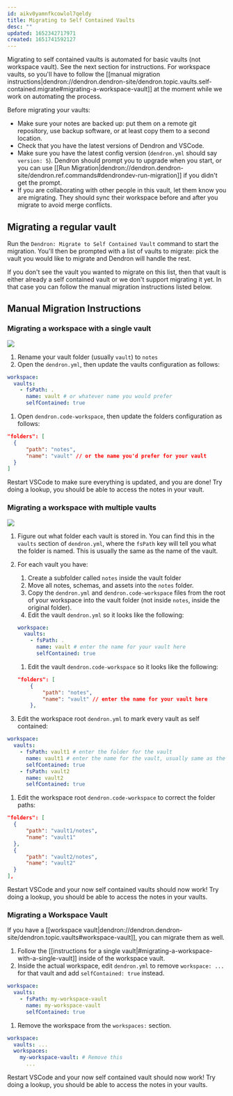 ```yaml
---
id: aikv0yamnfkcowlol7qeldy
title: Migrating to Self Contained Vaults
desc: ""
updated: 1652342717971
created: 1651741592127
---
```


Migrating to self contained vaults is automated for basic vaults (not workspace
vault). See the next section for instructions.
For workspace vaults, so you'll have to follow the [[manual migration instructions|dendron://dendron.dendron-site/dendron.topic.vaults.self-contained.migrate#migrating-a-workspace-vault]]
at the moment while we work on automating the process.

Before migrating your vaults:

- Make sure your notes are backed up: put them on a remote git repository, use backup software, or at least copy them to a second location.
- Check that you have the latest versions of Dendron and VSCode.
- Make sure you have the latest config version (`dendron.yml` should say `version: 5`). Dendron should prompt you to upgrade when you start, or you can use [[Run Migration|dendron://dendron.dendron-site/dendron.ref.commands#dendrondev-run-migration]] if you didn't get the prompt.
- If you are collaborating with other people in this vault, let them know you are migrating. They should sync their workspace before and after you migrate to avoid merge conflicts.

## Migrating a regular vault

Run the `Dendron: Migrate to Self Contained Vault` command to start the
migration. You'll then be prompted with a list of vaults to migrate: pick the
vault you would like to migrate and Dendron will handle the rest.

If you don't see the vault you wanted to migrate on this list, then that vault
is either already a self contained vault or we don't support migrating it yet.
In that case you can follow the manual migration instructions listed below.

## Manual Migration Instructions

### Migrating a workspace with a single vault

<a href="https://www.loom.com/share/67791e91290048b092ad9dcd069e25db">
    <img src="https://cdn.loom.com/sessions/thumbnails/67791e91290048b092ad9dcd069e25db-with-play.gif">
  </a>

1. Rename your vault folder (usually `vault`) to `notes`
1. Open the `dendron.yml`, then update the vaults configuration as follows:

```yaml
workspace:
  vaults:
    - fsPath: .
      name: vault # or whatever name you would prefer
      selfContained: true
```

1. Open `dendron.code-workspace`, then update the folders configuration as follows:

```json
"folders": [
  {
      "path": "notes",
      "name": "vault" // or the name you'd prefer for your vault
  }
]
```

Restart VSCode to make sure everything is updated, and you are done!
Try doing a lookup, you should be able to access the notes in your vault.

### Migrating a workspace with multiple vaults

<a href="https://www.loom.com/share/e7acb5698df54d83a986b8c99cc0543d">
    <img src="https://cdn.loom.com/sessions/thumbnails/e7acb5698df54d83a986b8c99cc0543d-with-play.gif">
  </a>

1. Figure out what folder each vault is stored in. You can find this in the
   `vaults` section of `dendron.yml`, where the `fsPath` key will tell you what
   the folder is named. This is usually the same as the name of the vault.
1. For each vault you have:

   1. Create a subfolder called `notes` inside the vault folder
   1. Move all notes, schemas, and assets into the `notes` folder.
   1. Copy the `dendron.yml` and `dendron.code-workspace` files from the root of your workspace into the vault folder (not inside `notes`, inside the original folder).
   1. Edit the vault `dendron.yml` so it looks like the following:

   ```yaml
   workspace:
     vaults:
       - fsPath: .
         name: vault # enter the name for your vault here
         selfContained: true
   ```

   1. Edit the vault `dendron.code-workspace` so it looks like the following:

   ```json
   "folders": [
       {
           "path": "notes",
           "name": "vault" // enter the name for your vault here
       },
   ```

1. Edit the workspace root `dendron.yml` to mark every vault as self contained:

```yaml
workspace:
  vaults:
    - fsPath: vault1 # enter the folder for the vault
      name: vault1 # enter the name for the vault, usually same as the folder
      selfContained: true
    - fsPath: vault2
      name: vault2
      selfContained: true
```

1. Edit the workspace root `dendron.code-workspace` to correct the folder paths:

```json
"folders": [
  {
      "path": "vault1/notes",
      "name": "vault1"
  },
  {
      "path": "vault2/notes",
      "name": "vault2"
  }
],
```

Restart VSCode and your now self contained vaults should now work!
Try doing a lookup, you should be able to access the notes in your vaults.

### Migrating a Workspace Vault

If you have a [[workspace vault|dendron://dendron.dendron-site/dendron.topic.vaults#workspace-vault]], you can migrate them as well.

1. Follow the [[instructions for a single vault|#migrating-a-workspace-with-a-single-vault]] inside of the workspace vault.
1. Inside the actual workspace, edit `dendron.yml` to remove `workspace: ...` for that vault and add `selfContained: true` instead.

```yaml
workspace:
  vaults:
    - fsPath: my-workspace-vault
      name: my-workspace-vault
      selfContained: true
```

1. Remove the workspace from the `workspaces:` section.

```yaml
workspace:
  vaults: ...
  workspaces:
    my-workspace-vault: # Remove this
      ...
```

Restart VSCode and your now self contained vault should now work!
Try doing a lookup, you should be able to access the notes in your vaults.
